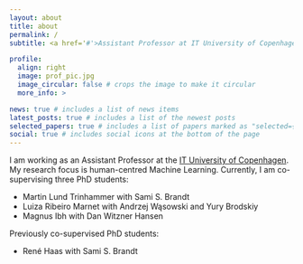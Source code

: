 ```yaml
---
layout: about
title: about
permalink: /
subtitle: <a href='#'>Assistant Professor at IT University of Copenhagen</a>

profile:
  align: right
  image: prof_pic.jpg
  image_circular: false # crops the image to make it circular
  more_info: >

news: true # includes a list of news items
latest_posts: true # includes a list of the newest posts
selected_papers: true # includes a list of papers marked as "selected={true}"
social: true # includes social icons at the bottom of the page
---
```


I am working as an Assistant Professor at the [IT University of Copenhagen](https://en.itu.dk/). 
My research focus is human-centred Machine Learning. 
Currently, I am co-supervising three PhD students:
- Martin Lund Trinhammer with Sami S. Brandt
- Luiza Ribeiro Marnet with Andrzej Wąsowski and Yury Brodskiy
- Magnus Ibh with Dan Witzner Hansen 

Previously co-supervised PhD students:
- René Haas with Sami S. Brandt